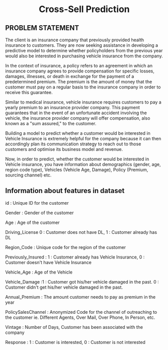 # <p align = 'center'>Cross-Sell Prediction</p>

## PROBLEM STATEMENT
The client is an insurance company that previously provided health insurance to customers. They are now seeking assistance in developing a predictive model to determine whether policyholders from the previous year would also be interested in purchasing vehicle insurance from the company.

In the context of insurance, a policy refers to an agreement in which an insurance company agrees to provide compensation for specific losses, damages, illnesses, or death in exchange for the payment of a predetermined premium. The premium is the amount of money that the customer must pay on a regular basis to the insurance company in order to receive this guarantee.

Similar to medical insurance, vehicle insurance requires customers to pay a yearly premium to an insurance provider company. This payment guarantees that in the event of an unfortunate accident involving the vehicle, the insurance provider company will offer compensation, also known as a "sum assured," to the customer.

Building a model to predict whether a customer would be interested in Vehicle Insurance is extremely helpful for the company because it can then accordingly plan its communication strategy to reach out to those customers and optimise its business model and revenue.

Now, in order to predict, whether the customer would be interested in Vehicle insurance, you have information about demographics (gender, age, region code type), Vehicles (Vehicle Age, Damage), Policy (Premium, sourcing channel) etc.

## Information about features in dataset
id : Unique ID for the customer

Gender : Gender of the customer

Age : Age of the customer

Driving_License 0 : Customer does not have DL, 1 : Customer already has DL

Region_Code : Unique code for the region of the customer

Previously_Insured : 1 : Customer already has Vehicle Insurance, 0 : Customer doesn't have Vehicle Insurance

Vehicle_Age : Age of the Vehicle

Vehicle_Damage :1 : Customer got his/her vehicle damaged in the past. 0 : Customer didn't get his/her vehicle damaged in the past.

Annual_Premium : The amount customer needs to pay as premium in the year

PolicySalesChannel : Anonymized Code for the channel of outreaching to the customer ie. Different Agents, Over Mail, Over Phone, In Person, etc.

Vintage : Number of Days, Customer has been associated with the company

Response : 1 : Customer is interested, 0 : Customer is not interested

